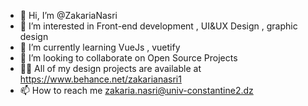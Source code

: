 - 👋 Hi, I’m @ZakariaNasri
- 👀 I’m interested in Front-end development , UI&UX Design , graphic design
- 🌱 I’m currently learning VueJs , vuetify
- 💞️ I’m looking to collaborate on Open Source Projects
- 👨‍💻 All of my design projects are available at https://www.behance.net/zakarianasri1
- 📫 How to reach me zakaria.nasri@univ-constantine2.dz

<!---
ZakariaNasri/ZakariaNasri is a ✨ special ✨ repository because its `README.md` (this file) appears on your GitHub profile.
You can click the Preview link to take a look at your changes.
--->
